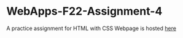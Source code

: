 # WebApps-F22-Assignment-4
A practice assignment for HTML with CSS
Webpage is hosted [here](https://44-563-web-apps-f22.github.io/44563-webapps-assignment-4-sravanth3108/)

